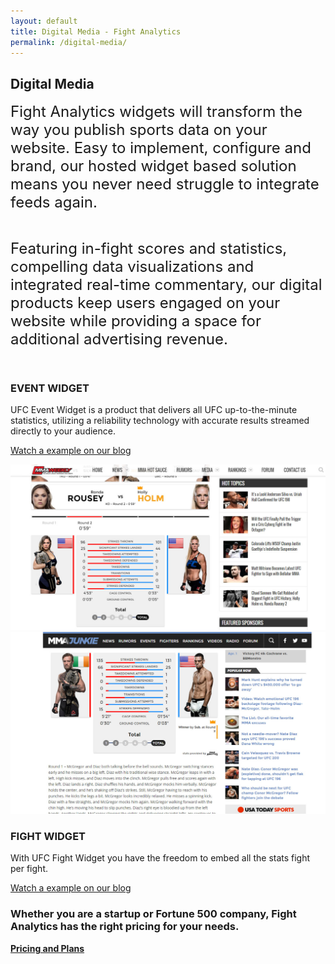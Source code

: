 ```yaml
---
layout: default
title: Digital Media - Fight Analytics
permalink: /digital-media/
---
```


<article id="page" class="page jumbotron">
  <div class="container">
    <div class="row">
      <div class="col-md-12">
        <div class="text-container col-md-8">
          <h1>Digital Media</h1>
        </div>
      </div>
    </div>
  </div>
</article>

<section class="products section">
  <article>
    <div class="container">
      <div class="col-md-12">
        <p>
          <font size="5">Fight Analytics widgets will transform the way you publish sports data on your website. Easy to implement, configure and brand, our hosted widget based solution means you never need struggle to integrate feeds again.</font>
        </p><br />
        <p>
          <font size="5">Featuring in-fight scores and statistics, compelling data visualizations and integrated real-time commentary, our digital products keep users engaged on your website while providing a space for additional advertising revenue.</font>
        </p><br />
        <div class="row">
          <div class="text-container">
            <div class="row product-item" id="ufc-live-stats">
              <div class="card-lg">
                <div class="col-sm-4">
                  <div class="text text-1">
                    <div class="header-text">
                      <h3 class="feature-title">EVENT WIDGET</h3>
                    </div>
                    <p>UFC Event Widget is a product that delivers all UFC up-to-the-minute statistics, utilizing a reliability technology with accurate results streamed directly to your audience.</p>
                    <p><a href="/stats-center/UFC-208-Holm-vs-de-Randamie-results-and-statistics/" class="btn btn-md btn-primary">Watch a example on our blog</a></p>
                  </div>
                </div>
                <div class="col-sm-8">
                  <div class="mockup mockup-1">
                    <div class="mockup-header">
                      <span class="glyphicon glyphicon-menu-hamburger pull-right" aria-hidden="true"></span>
                      <div class="mc-button-group">
                        <div class="mc-button mc-button-order-1"></div>
                        <div class="mc-button mc-button-order-2"></div>
                        <div class="mc-button mc-button-order-3"></div>
                      </div>
                      <div class="f-search-group">
                        <div class="f-search-input"></div>
                      </div>
                    </div>
                    <div class="mockup-body">
                      <img src="/images/mockup-mma-weekly.jpg" alt="Live MMA stats data feed demonstration" />
                    </div>
                  </div>
                </div>
              </div>
            </div>
            <div class="row product-item" id="ufc-fight-stats">
              <div class="card-lg ">
                <div class="col-sm-8">
                  <div class="mockup mockup-2">
                    <div class="mockup-header">
                      <span class="glyphicon glyphicon-menu-hamburger pull-right" aria-hidden="true"></span>
                      <div class="mc-button-group">
                        <div class="mc-button mc-button-order-1"></div>
                        <div class="mc-button mc-button-order-2"></div>
                        <div class="mc-button mc-button-order-3"></div>
                      </div>
                      <div class="f-search-group">
                        <div class="f-search-input"></div>
                      </div>
                    </div>
                    <div class="mockup-body">
                      <img src="/images/mockup-mmajunkie.jpg" alt="Live MMA stats data feed demonstration" />
                    </div>
                  </div>
                </div>
                <div class="col-sm-4">
                  <div class="text text-2">
                    <div class="header-text">
                      <h3 class="feature-title">FIGHT WIDGET</h3>
                    </div>
                    <p>With UFC Fight Widget you have the freedom to embed all the stats fight per fight.</p>
                    <p><a href="/stats-center/4-fighters-you-cant-miss-at-UFC-Fight-Night-94/" class="btn btn-md btn-primary">Watch a example on our blog</a></p>
                  </div>
                </div>
              </div>
            </div>
          </div>
        </div>
      </div>
    </div>
  </article>
</section>

<div class="well well-lg">
  <div class="container">
  <h3>Whether you are a startup or Fortune 500 company, Fight Analytics has the right pricing for your needs.</h3>
  <a href="/pricing" class="btn btn-primary btn-lg"><strong>Pricing and Plans</strong></a>
</div>
</div>
